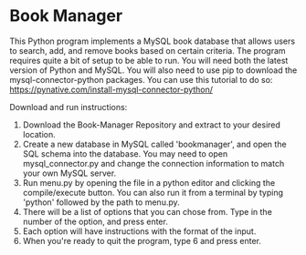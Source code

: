 # Book Manager
This Python program implements a MySQL book database that allows users to search, add, and remove books based on certain criteria. The program requires quite a bit of setup to be able to run. You will need both the latest version of Python and MySQL. You will also need to use pip to download the mysql-connector-python packages. You can use this tutorial to do so: https://pynative.com/install-mysql-connector-python/

Download and run instructions:
1. Download the Book-Manager Repository and extract to your desired location.
2. Create a new database in MySQL called 'bookmanager', and open the SQL schema into the database. You may need to open mysql_connector.py and change the connection information to match your own MySQL server.
3. Run menu.py by opening the file in a python editor and clicking the compile/execute button. You can also run it from a terminal by typing 'python' followed by the path to menu.py.
4. There will be a list of options that you can chose from. Type in the number of the option, and press enter.
5. Each option will have instructions with the format of the input.
6. When you're ready to quit the program, type 6 and press enter.
